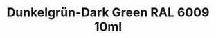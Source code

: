 ---
layout: product
title: "Dunkelgrün-Dark Green RAL 6009 10ml"
price: "330" 
desc: "Acrylic Laquer 10mL"
img_path: "/assets/img/RC050.webp"
brand: "AK "
available: false
special_offer: false
new: false
soon: false
cat: "020000"
subcat: "020200"
subsubcat: "020201"
sifra: "RC050"
popular: false
---